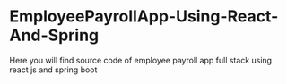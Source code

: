 # EmployeePayrollApp-Using-React-And-Spring
Here you will find source code of employee payroll app full stack using react js and spring boot
